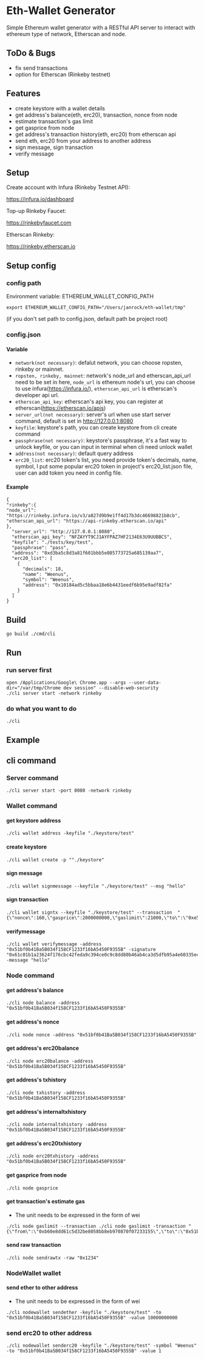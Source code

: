 # Eth-Wallet Generator

Simple Ethereum wallet generator with a RESTful API server to interact with ethereum type of network, Etherscan and node. 

ToDo & Bugs
--------
- fix send transactions 
- option for Etherscan (Rinkeby testnet)

Features
--------
- create keystore with a wallet details
- get address's balance(eth, erc20), transaction, nonce from node
- estimate transaction's gas limit
- get gasprice from node
- get address's transaction history(eth, erc20) from etherscan api
- send eth, erc20 from your address to another address
- sign message, sign transaction
- verify message

Setup
------

Create account with Infura (Rinkeby Testnet API):

https://infura.io/dashboard

Top-up Rinkeby Faucet:

https://rinkebyfaucet.com

Etherscan Rinkeby:

https://rinkeby.etherscan.io

## Setup config

### config path

Environment variable: ETHEREUM_WALLET_CONFIG_PATH

```shell
export ETHEREUM_WALLET_CONFIG_PATH="/Users/janrock/eth-wallet/tmp"
```
(if you don't set path to config.json, default path be project root)

### config.json

#### Variable

- `network(not necessary)`: defalut network, you can choose ropsten, rinkeby or mainnet.  
- `ropsten, rinkeby, mainnet`: network's node_url and etherscan_api_url need to be set in here, `node_url`
  is ethereum node's url, you can choose to use infura(https://infura.io/), `etherscan_api_url` is
  etherscan's developer api url.  
- `etherscan_api_key`: etherscan's api key, you can register at etherscan(https://etherscan.io/apis)
- `server_url(not necessary)`: server's url when use start server command, default is set in http://127.0.0.1:8080  
- `keyfile`: keystore's path, you can create keystore from cli create command  
- `passphrase(not necessary)`: keystore's passphrase, it's a fast way to unlock keyfile, or you can input in terminal when cli need unlock wallet  
- `address(not necessary)`: default query address  
- `erc20_list`: erc20 token's list, you need provide token's decimals, name, symbol, I put some popular 
  erc20 token in project's erc20_list.json file, user can add token you need in config file.

#### Example
```
{
"rinkeby":{
"node_url": "https://rinkeby.infura.io/v3/a827d9b9e1ff4d17b3dc46698821b8cb",
"etherscan_api_url": "https://api-rinkeby.etherscan.io/api"
},
  "server_url": "http://127.0.0.1:8080",
  "etherscan_api_key": "NFZAYYT9CJ1AYFPAZ7HF2134E63U9UUBBCS",
  "keyfile": "./tests/key/test",
  "passphrase": "pass",
  "address": "0xd3ba5c8d3a81f601bbb5e085773725a685139aa7",
  "erc20_list": [
    {
      "decimals": 18,
      "name": "Weenus",
      "symbol": "Weenus",
      "address": "0x10184ad5c5bbaa18e6b4431eedf6b95e9adf82fa"
    }
  ]
}
```

## Build 

```shell script
go build ./cmd/cli
```

## Run

### run server first
```shell script
open /Applications/Google\ Chrome.app --args --user-data-dir="/var/tmp/Chrome dev session" --disable-web-security
./cli server start -network rinkeby
```

### do what you want to do
```shell script
./cli
```

Example
-------

## cli command

### Server command

```shell script
./cli server start -port 8080 -network rinkeby
```

### Wallet command

#### get keystore address

```shell script
./cli wallet address -keyfile "./keystore/test"
```

#### create keystore

```shell script
./cli wallet create -p ""./keystore"
```

#### sign message

```shell script
./cli wallet signmessage --keyfile "./keystore/test" --msg "hello"
```

#### sign transaction

```shell script
./cli wallet signtx --keyfile "./keystore/test" --transaction  "{\"nonce\":160,\"gasprice\":2000000000,\"gaslimit\":21000,\"to\":\"0xe5664b93ad268393d1f695c4180993e60c59fc3e\",\"value\":1000000000000,\"data\":\"\"}"
```

#### verifymessage

```shell script
./cli wallet verifymessage -address "0x51bf0b41Ba5B034f158CF1233f16bA5450F9355B" -signature "0x61c01b1a23624f176cbc42feda9c394ce0c9c8dd80b46ab4ca3d5dfb95a4e60335ec0f8c1bcc475dfc5bdafa697b10e56c329fdf136fee4ec800898be2412d4f00" -message "hello"
```

### Node command

#### get address's balance

```shell script
./cli node balance -address "0x51bf0b41Ba5B034f158CF1233f16bA5450F9355B"
```

#### get address's nonce

```shell script
./cli node nonce -address "0x51bf0b41Ba5B034f158CF1233f16bA5450F9355B"
```

#### get address's erc20balance

```shell script
./cli node erc20balance -address "0x51bf0b41Ba5B034f158CF1233f16bA5450F9355B"
```
#### get address's txhistory

```shell script
./cli node txhistory -address "0x51bf0b41Ba5B034f158CF1233f16bA5450F9355B"
```

#### get address's internaltxhistory

```shell script
./cli node internaltxhistory -address "0x51bf0b41Ba5B034f158CF1233f16bA5450F9355B"
```

#### get address's erc20txhistory

```shell script
./cli node erc20txhistory -address "0x51bf0b41Ba5B034f158CF1233f16bA5450F9355B"
```

#### get gasprice from node

```shell script
./cli node gasprice 
```

#### get transaction's estimate gas

- The unit needs to be expressed in the form of wei

```shell script
./cli node gaslimit --transaction ./cli node gaslimit -transaction "{\"from\":\"0xb60e8dd61c5d32be8058bb8eb970870f07233155\",\"to\":\"0x51bf0b41Ba5B034f158CF1233f16bA5450F9355B\",\"gasPrice\":10000000000,\"value\":100000000}"
```
#### send raw transaction

```shell script
./cli node sendrawtx -raw "0x1234"
```

### NodeWallet wallet

#### send ether to other address

- The unit needs to be expressed in the form of wei

```shell script
./cli nodewallet sendether -keyfile "./keystore/test" -to "0x51bf0b41Ba5B034f158CF1233f16bA5450F9355B" -value 10000000000
```

### send erc20 to other address

```shell script
./cli nodewallet senderc20 -keyfile "./keystore/test" -symbol "Weenus" -to "0x51bf0b41Ba5B034f158CF1233f16bA5450F9355B" -value 1
```
